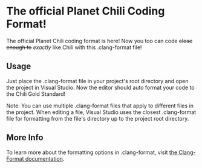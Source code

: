 # The official Planet Chili Coding Format!
 The official Planet Chili coding format is here! Now you too can code ~~close enough to~~ *exactly* like Chili with this .clang-format file!

 ## Usage
 Just place the .clang-format file in your project's root directory and open the project in Visual Studio. Now the editor should auto format your code to the Chili Gold Standard!
 
 Note: You can use multiple .clang-format files that apply to different files in the project. When editing a file, Visual Studio uses the closest .clang-format file for formatting from the file's directory up to the project root directory.
 
 ## More Info
 To learn more about the formatting options in .clang-format, visit [the Clang-Format documentation](https://clang.llvm.org/docs/ClangFormatStyleOptions.html).
